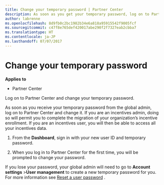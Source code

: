 ```yaml
---
title: Change your temporary password | Partner Center
description: As soon as you get your temporary password, log on to Partner Center and change it.
author: labrenne
ms.openlocfilehash: 8d9fb0c2bc1982b34e6a818a95915542f9005fcf
ms.sourcegitcommit: c47f8e765def420017abe290f2f7327eab2cbba7
ms.translationtype: HT
ms.contentlocale: ja-JP
ms.lasthandoff: 07/07/2017
---
```

# <a name="change-your-temporary-password"></a>Change your temporary password

**Applies to**

-  Partner Center

Log on to Partner Center and change your temporary password.

As soon as you receive your temporary password from the global admin, log on to Partner Center and change it. If you are an incentives admin, doing so will permit you to complete the migration of your organization’s incentive enrollment. If you are an incentives user, you will then be able to access all your incentives data.

1.  From the **Dashboard**, sign in with your new user ID and temporary password.

2.  When you log in to Partner Center for the first time, you will be prompted to change your password.

If you lose your password, your global admin will need to go to  **Account settings** >**User management** to create a new temporary password for you.
For more information see [Reset a user password](reset-a-user-password.md) .


 

 



